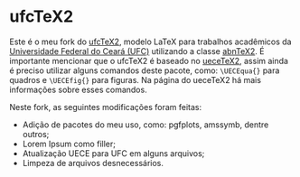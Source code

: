 # ufcTeX2

Este é o meu fork do [ufcTeX2](https://github.com/profbrunolopes/ufctex2), modelo LaTeX para trabalhos acadêmicos da [Universidade Federal do Ceará (UFC)](www.ufc.br) utilizando a classe [abnTeX2](https://github.com/abntex/abntex2). É importante mencionar que o ufcTeX2 é baseado no 
[ueceTeX2](https://github.com/thiagodnf/uecetex2), assim ainda é preciso utilizar alguns comandos deste pacote, como: ``\UECEqua{}`` para quadros e ``\UECEfig{}`` para figuras. Na página do ueceTeX2 há mais informações sobre esses comandos.

Neste fork, as seguintes modificações foram feitas:

- Adição de pacotes do meu uso, como: pgfplots, amssymb, dentre outros;
- Lorem Ipsum como filler;
- Atualização UECE para UFC em alguns arquivos;
- Limpeza de arquivos desnecessários.



